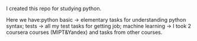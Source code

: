 I created this repo for studying python.

Here we have:python basic -> elementary tasks for understanding python syntax; tests -> all my test tasks for getting job; machine learning -> I took 2 coursera courses (MIPT&Yandex) and tasks from other courses.
